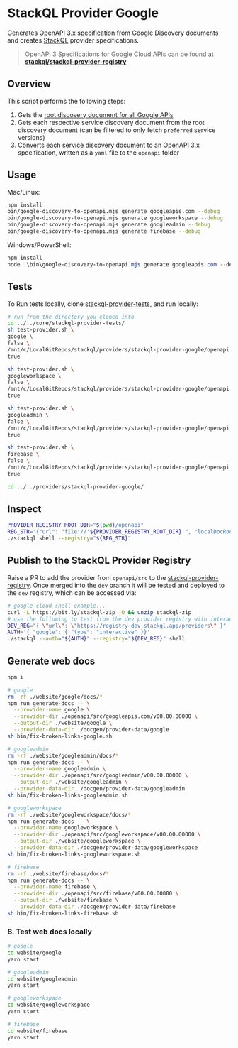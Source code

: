 # StackQL Provider Google

Generates OpenAPI 3.x specification from Google Discovery documents and creates [StackQL](https://github.com/stackql/stackql) provider specifications.

> OpenAPI 3 Specifications for Google Cloud APIs can be found at [__stackql/stackql-provider-registry__](https://github.com/stackql/stackql-provider-registry/tree/dev/providers/src/googleapis.com/v00.00.00000/services)

## Overview

This script performs the following steps:
1. Gets the [root discovery document for all Google APIs](https://discovery.googleapis.com/discovery/v1/apis)
2. Gets each respective service discovery document from the root discovery document (can be filtered to only fetch `preferred` service versions)
3. Converts each service discovery document to an OpenAPI 3.x specification, written as a `yaml` file to the `openapi` folder

## Usage

Mac/Linux:

```bash
npm install
bin/google-discovery-to-openapi.mjs generate googleapis.com --debug
bin/google-discovery-to-openapi.mjs generate googleworkspace --debug
bin/google-discovery-to-openapi.mjs generate googleadmin --debug
bin/google-discovery-to-openapi.mjs generate firebase --debug
```

Windows/PowerShell:
    
```powershell
npm install
node .\bin\google-discovery-to-openapi.mjs generate googleapis.com --debug
```

## Tests

To Run tests locally, clone [stackql-provider-tests](https://github.com/stackql/stackql-provider-tests), and run locally:

```bash
# run from the directory you cloned into
cd ../../core/stackql-provider-tests/
sh test-provider.sh \
google \
false \
/mnt/c/LocalGitRepos/stackql/providers/stackql-provider-google/openapi \
true

sh test-provider.sh \
googleworkspace \
false \
/mnt/c/LocalGitRepos/stackql/providers/stackql-provider-google/openapi \
true

sh test-provider.sh \
googleadmin \
false \
/mnt/c/LocalGitRepos/stackql/providers/stackql-provider-google/openapi \
true

sh test-provider.sh \
firebase \
false \
/mnt/c/LocalGitRepos/stackql/providers/stackql-provider-google/openapi \
true

cd ../../providers/stackql-provider-google/
```

## Inspect

```bash
PROVIDER_REGISTRY_ROOT_DIR="$(pwd)/openapi"
REG_STR='{"url": "file://'${PROVIDER_REGISTRY_ROOT_DIR}'", "localDocRoot": "'${PROVIDER_REGISTRY_ROOT_DIR}'", "verifyConfig": {"nopVerify": true}}'
./stackql shell --registry="${REG_STR}"
```

## Publish to the StackQL Provider Registry

Raise a PR to add the provider from `openapi/src` to the [stackql-provider-registry](https://github.com/stackql/stackql-provider-registry/tree/dev/providers/src).  Once merged into the `dev` branch it will be tested and deployed to the `dev` registry, which can be accessed via:

```bash
# google cloud shell example...
curl -L https://bit.ly/stackql-zip -O && unzip stackql-zip
# use the following to test from the dev provider registry with interactiva authentication
DEV_REG="{ \"url\": \"https://registry-dev.stackql.app/providers\" }"
AUTH='{ "google": { "type": "interactive" }}'
./stackql --auth="${AUTH}" --registry="${DEV_REG}" shell
```

## Generate web docs

```bash
npm i

# google
rm -rf ./website/google/docs/*
npm run generate-docs -- \
  --provider-name google \
  --provider-dir ./openapi/src/googleapis.com/v00.00.00000 \
  --output-dir ./website/google \
  --provider-data-dir ./docgen/provider-data/google
sh bin/fix-broken-links-google.sh   

# googleadmin
rm -rf ./website/googleadmin/docs/*
npm run generate-docs -- \
  --provider-name googleadmin \
  --provider-dir ./openapi/src/googleadmin/v00.00.00000 \
  --output-dir ./website/googleadmin \
  --provider-data-dir ./docgen/provider-data/googleadmin
sh bin/fix-broken-links-googleadmin.sh  

# googleworkspace
rm -rf ./website/googleworkspace/docs/*
npm run generate-docs -- \
  --provider-name googleworkspace \
  --provider-dir ./openapi/src/googleworkspace/v00.00.00000 \
  --output-dir ./website/googleworkspace \
  --provider-data-dir ./docgen/provider-data/googleworkspace
sh bin/fix-broken-links-googleworkspace.sh 

# firebase
rm -rf ./website/firebase/docs/*
npm run generate-docs -- \
  --provider-name firebase \
  --provider-dir ./openapi/src/firebase/v00.00.00000 \
  --output-dir ./website/firebase \
  --provider-data-dir ./docgen/provider-data/firebase
sh bin/fix-broken-links-firebase.sh  
```  

### 8. Test web docs locally

```bash
# google
cd website/google
yarn start

# googleadmin
cd website/googleadmin
yarn start

# googleworkspace
cd website/googleworkspace
yarn start

# firebase
cd website/firebase
yarn start
```
